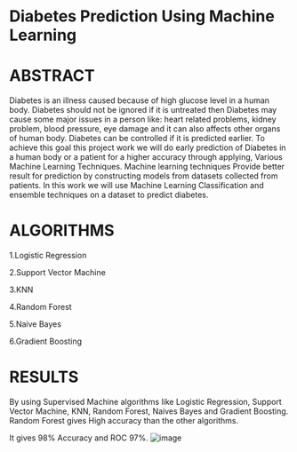 # Diabetes Prediction Using Machine Learning
# ABSTRACT
Diabetes is an illness caused because of high glucose level in a human body. Diabetes should not be ignored if it is untreated then Diabetes may cause some major issues in a person like: heart related problems, kidney problem, blood pressure, eye damage and it can also affects other organs of human body. Diabetes can be controlled if it is predicted earlier. To achieve this goal this project work we will do early prediction of Diabetes in a human body or a patient for a higher accuracy through applying, Various Machine Learning Techniques. Machine learning techniques Provide better result for prediction by constructing models from datasets collected from patients. In this work we will use Machine Learning Classification and ensemble techniques on a dataset to predict diabetes.

# ALGORITHMS

1.Logistic Regression

2.Support Vector Machine

3.KNN

4.Random Forest

5.Naive Bayes

6.Gradient Boosting

# RESULTS
By using Supervised Machine algorithms like Logistic Regression, Support Vector Machine, KNN, Random Forest, Naives Bayes and Gradient Boosting. Random Forest gives High accuracy than the other algorithms.

It gives 98% Accuracy and ROC 97%.
![image](https://user-images.githubusercontent.com/92852441/138309435-f2a2e8c2-aab5-4f11-96ae-6829c28f1d10.png)
